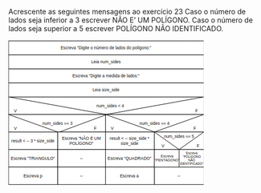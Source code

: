 Acrescente as seguintes mensagens ao exercício 23
Caso o número de lados seja inferior a 3 escrever NÃO E’ UM
POLÍGONO.
Caso o número de lados seja superior a 5 escrever POLÍGONO NÃO
IDENTIFICADO.


![](https://github.com/Yxav/proglogic/blob/apnp/exercicios-3/24/24.png) 
